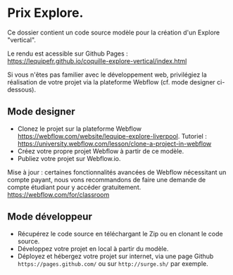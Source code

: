 # Prix Explore. 

Ce dossier contient un code source modèle pour la création d'un Explore "vertical".

Le rendu est acessible sur Github Pages : https://lequipefr.github.io/coquille-explore-vertical/index.html

Si vous n'êtes pas familier avec le développement web, privilégiez la réalisation de votre projet via la plateforme Webflow (cf. mode designer ci-dessous).

## Mode designer

- Clonez le projet sur la plateforme Webflow https://webflow.com/website/lequipe-explore-liverpool. 
Tutoriel : https://university.webflow.com/lesson/clone-a-project-in-webflow
- Créez votre propre projet Webflow à partir de ce modèle.
- Publiez votre projet sur Webflow.io.

Mise à jour : certaines fonctionnalités avancées de Webflow nécessitant un compte payant, nous vons recommandons de faire une demande de compte étudiant pour y accéder gratuitement. https://webflow.com/for/classroom

## Mode développeur

- Récupérez le code source en téléchargant le Zip ou en clonant le code source.
- Développez votre projet en local à partir du modèle.
- Déployez et hébergez votre projet sur internet, via une page Github `https://pages.github.com/` ou sur `http://surge.sh/` par exemple.
